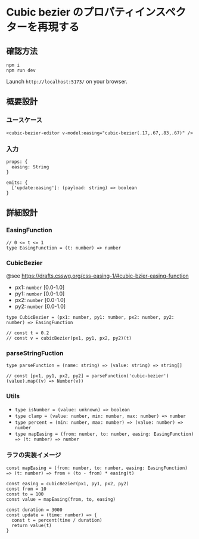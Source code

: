 # Cubic bezier のプロパティインスペクターを再現する

## 確認方法

```
npm i
npm run dev
```

Launch `http://localhost:5173/` on your browser.

## 概要設計

### ユースケース

```
<cubic-bezier-editor v-model:easing="cubic-bezier(.17,.67,.83,.67)" />
```

### 入力

```
props: {
  easing: String
}
```

```
emits: {
  ['update:easing']: (payload: string) => boolean
}
```

## 詳細設計

### EasingFunction

```
// 0 <= t <= 1
type EasingFunction = (t: number) => number
```

### CubicBezier

@see https://drafts.csswg.org/css-easing-1/#cubic-bzier-easing-function

- px1: `number` [0.0-1.0]
- py1: `number` [0.0-1.0]
- px2: `number` [0.0-1.0]
- py2: `number` [0.0-1.0]

```
type CubicBezier = (px1: number, py1: number, px2: number, py2: number) => EasingFunction

// const t = 0.2
// const v = cubicBezier(px1, py1, px2, py2)(t)
```

### parseStringFuction

```
type parseFunction = (name: string) => (value: string) => string[]

// const [px1, py1, px2, py2] = parseFunction('cubic-bezier')(value).map((v) => Number(v))
```

### Utils

- `type isNumber = (value: unknown) => boolean`
- `type clamp = (value: number, min: number, max: number) => number`
- `type percent = (min: number, max: number) => (value: number) => number`
- `type mapEasing = (from: number, to: number, easing: EasingFunction) => (t: number) => number `

### ラフの実装イメージ

```
const mapEasing = (from: number, to: number, easing: EasingFunction) => (t: number) => from + (to - from) * easing(t)

const easing = cubicBezier(px1, py1, px2, py2)
const from = 10
const to = 100
const value = mapEasing(from, to, easing)

const duration = 3000
const update = (time: number) => {
  const t = percent(time / duration)
  return value(t)
}
```
